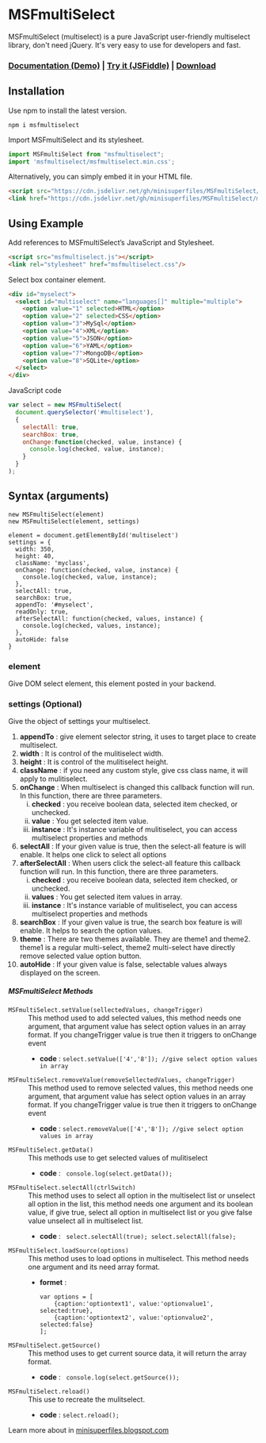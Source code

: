 # MSFmultiSelect
MSFmultiSelect (multiselect) is a pure JavaScript user-friendly multiselect library, don't need jQuery. It's very easy to use for developers and fast.
### [Documentation (Demo)](https://minisuperfiles.blogspot.com/p/documentation.html?project=msfmultiselect) | [Try it (JSFiddle)](https://jsfiddle.net/minisuperfiles/r0L2yusd/) | [Download](https://github.com/minisuperfiles/MSFmultiSelect/archive/2.0.zip)
## Installation
Use npm to install the latest version.
```
npm i msfmultiselect
```
Import MSFmultiSelect and its stylesheet.
```javascript
import MSFmultiSelect from "msfmultiselect";
import 'msfmultiselect/msfmultiselect.min.css';
```
Alternatively, you can simply embed it in your HTML file.
```html
<script src="https://cdn.jsdelivr.net/gh/minisuperfiles/MSFmultiSelect/msfmultiselect.min.js"></script>
<link href="https://cdn.jsdelivr.net/gh/minisuperfiles/MSFmultiSelect/msfmultiselect.min.css" rel="stylesheet"/>
```
## Using Example
Add references to MSFmultiSelect’s JavaScript and Stylesheet.
```html
<script src="msfmultiselect.js"></script>
<link rel="stylesheet" href="msfmultiselect.css"/>
```
Select box container element.
```html
<div id="myselect">
  <select id="multiselect" name="languages[]" multiple="multiple">
    <option value="1" selected>HTML</option>
    <option value="2" selected>CSS</option>
    <option value="3">MySql</option>
    <option value="4">XML</option>
    <option value="5">JSON</option>
    <option value="6">YAML</option>
    <option value="7">MongoDB</option>
    <option value="8">SQLite</option>
  </select>
</div>
```
JavaScript code
```javascript
var select = new MSFmultiSelect(
  document.querySelector('#multiselect'),
  {
    selectAll: true,
    searchBox: true,
    onChange:function(checked, value, instance) {
      console.log(checked, value, instance);
    }
  }
);
```
## Syntax (arguments)
```
new MSFmultiSelect(element)
new MSFmultiSelect(element, settings)

element = document.getElementById('multiselect')
settings = {
  width: 350,
  height: 40,
  className: 'myclass',
  onChange: function(checked, value, instance) {
    console.log(checked, value, instance);
  },
  selectAll: true,
  searchBox: true,
  appendTo: '#myselect',
  readOnly: true,
  afterSelectAll: function(checked, values, instance) {
    console.log(checked, values, instance);
  },
  autoHide: false
}
```
### element
Give DOM select element, this element posted in your backend.
### settings (Optional)
Give the object of settings your multiselect.
<ol type="1"><li><b>appendTo</b> : give element selector string, it uses to target place to create multiselect.</li>
<li><b>width</b> : It is control of the mulitiselect width.</li>
  <li><b>height</b> :  It is control of the mulitiselect height.</li>
  <li><b>className</b> : if you need any custom style, give css class name, it will apply to mulitiselect.</li>
  <li><b>onChange</b> : When multiselect is changed this callback function will run. In this function, there are three parameters.<ol type="i"><li><b>checked</b> : you receive boolean data, selected item checked, or unchecked.</li>
  <li><b>value</b> : You get selected item value.</li>
  <li><b>instance</b> : It's instance variable of mulitiselect, you can access multiselect properties and methods</li></ol></li>
  <li><b>selectAll</b> : If your given value is true, then the select-all feature is will enable. It helps one click to select all options</li>
  <li><b>afterSelectAll</b> : When users click the select-all feature this callback function will run. In this function, there are three parameters.<ol type="i"><li><b>checked</b> : you receive boolean data, selected item checked, or unchecked.</li>
  <li><b>values</b> : You get selected item values in array.</li>
  <li><b>instance</b> : It's instance variable of mulitiselect, you can access multiselect properties and methods</li></ol></li>
  <li><b>searchBox</b> : If your given value is true, the search box feature is will enable. It helps to search the option values.</li>
  <li><b>theme</b> : There are two themes available. They are theme1 and theme2. theme1 is a regular multi-select, theme2 multi-select have directly remove selected value option button.</li>
  <li><b>autoHide</b> : If your given value is false, selectable values always displayed on the screen.</li></ol>
<h5>MSFmultiSelect Methods</h5><dl>
  <dt><code>MSFmultiSelect.setValue(sellectedValues, changeTrigger)</code></dt>
<dd>This method used to add selected values, this method needs one argument, that argument value has select option values in an array format. If you changeTrigger value is true then it triggers to onChange event<ul>
<li><b>code</b> : <code>select.setValue(['4','8']); //give select option values in array</code></li></ul></dd>
<dt><code>MSFmultiSelect.removeValue(removeSellectedValues, changeTrigger)</code></dt>
  <dd>This method used to remove selected values, this method needs one argument, that argument value has select option values in an array format. If you changeTrigger value is true then it triggers to onChange event<ul>
<li><b>code</b> : <code>select.removeValue(['4','8']); //give select option values in array</code></li></dd>
<dt><code>MSFmultiSelect.getData()</code></dt>
  <dd>This methods use to get selected values of mulitiselect<ul>
<li><b>code</b> : <code> console.log(select.getData());</code></li></ul></dd>
<dt><code>MSFmultiSelect.selectAll(ctrlSwitch)</code></dt>
  <dd>This method uses to select all option in the multiselect list or unselect all option in the list, this method needs one argument and its boolean value, if give true, select all option in multiselect list or you give false value unselect all in multiselect list.<ul>
<li><b>code</b> : <code> select.selectAll(true); select.selectAll(false);</code></li></ul></dd>
  <dt><code>MSFmultiSelect.loadSource(options)</code></dt>
  <dd>This method uses to load options in multiselect. This method needs one argument and its need array format.<ul>
<li><b>formet</b> : 
<pre><code>var options = [
    {caption:'optiontext1', value:'optionvalue1', selected:true},
    {caption:'optiontext2', value:'optionvalue2', selected:false}
];</code></pre>
</li>
</ul></dd><dt><code>MSFmultiSelect.getSource()</code></dt>
<dd>This method uses to get current source data, it will return the array format.<ul>
<li><b>code</b> : <code> console.log(select.getSource());</code></li></ul></dd><dt><code>MSFmultiSelect.reload()</code></dt><dd>This use to recreate the mulitselect.<ul>
<li><b>code</b> : <code>select.reload();</code></li></ul></dd></dl>


Learn more about in [minisuperfiles.blogspot.com](https://minisuperfiles.blogspot.com)
